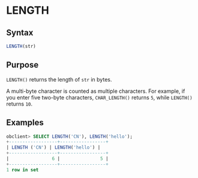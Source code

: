 # LENGTH

## Syntax

```sql
LENGTH(str)
```

## Purpose

`LENGTH()` returns the length of `str` in bytes.

A multi-byte character is counted as multiple characters. For example, if you enter five two-byte characters, `CHAR_LENGTH()` returns `5`, while `LENGTH()` returns `10`.

## Examples

```sql
obclient> SELECT LENGTH('CN'), LENGTH('hello');
+------------------+-----------------+
| LENGTH ('CN') | LENGTH('hello') |
+------------------+-----------------+
|                6 |               5 |
+------------------+-----------------+
1 row in set
```
